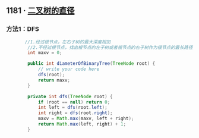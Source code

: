 ## 1181 · [二叉树的直径](https://www.lintcode.com/problem/1181/description)

### 方法1：DFS

```java
       //1.经过根节点，左右子树的最大深度相加
        //2.不经过根节点，找出根节点的左子树或者根节点的右子树作为根节点的最长路径
        int maxv = 0;

        public int diameterOfBinaryTree(TreeNode root) {
            // write your code here
            dfs(root);
            return maxv;
        }

        private int dfs(TreeNode root) {
            if (root == null) return 0;
            int left = dfs(root.left);
            int right = dfs(root.right);
            maxv = Math.max(maxv, left + right);
            return Math.max(left, right) + 1;
        }

```

